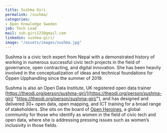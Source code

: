 ```yaml
---
title: Sushma Giri
permalink: /sushma/
categories:
- Open Knowledge Sweden
job: Tech Lead
mail: suh.giri123@gmail.com
linkedin: sushma-giri/
image: "/assets/images/sushma.jpg"
---
```


Sushma is a civic tech expert from Nepal with a demonstrated history of working in numerous successful civic tech projects in the field of governance, open contracting, and digital innovation. She has been heavily involved in the conceptualization of ideas and technical foundations for Öppen Upphandling since the summer of 2019.

Sushma is also an Open Data Institute, UK registered open data trainer [https://theodi.org/person/sushma-giri/](https://theodi.org/person/sushma-giri/ "https://theodi.org/person/sushma-giri/"), and has designed and delivered 30+ open data, open mapping, and ICT training for a broad range of stakeholders. She sits on the board of [Open Heroines](https://openheroines.org/), a global community for those who identify as women in the field of civic tech and open data, where she is addressing pressing issues such as women’s inclusivity in those fields.
